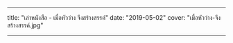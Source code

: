 [comment]: <> (@todo เพิ่มบทความ "เล่าหนังสือ - เมื่อหัวว่าง จึงสร้างสรรค์")

---

title: "เล่าหนังสือ - เมื่อหัวว่าง จึงสร้างสรรค์"
date: "2019-05-02"
cover: "เมื่อหัวว่าง-จึงสร้างสรรค์.jpg"

---
